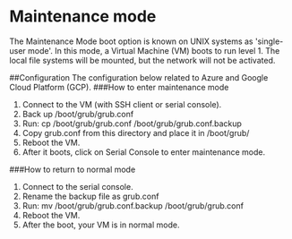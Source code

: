 # Maintenance mode 
The Maintenance Mode boot option is known on UNIX systems as 'single-user mode'. In this mode, a Virtual Machine (VM) boots to run level 1. The local file systems will be mounted, but the network will not be activated.

##Configuration
The configuration below related to Azure and Google Cloud Platform (GCP).
###How to enter maintenance mode
1. Connect to the VM (with SSH client or serial console).
2. Back up /boot/grub/grub.conf
3. Run: cp /boot/grub/grub.conf /boot/grub/grub.conf.backup
4. Copy grub.conf from this directory and place it in /boot/grub/
5. Reboot the VM.
6. After it boots, click on Serial Console to enter maintenance mode.

###How to return to normal mode
1. Connect to the serial console.
2. Rename the backup file as grub.conf
3. Run: mv /boot/grub/grub.conf.backup /boot/grub/grub.conf
4. Reboot the VM.
5. After the boot, your VM is in normal mode.